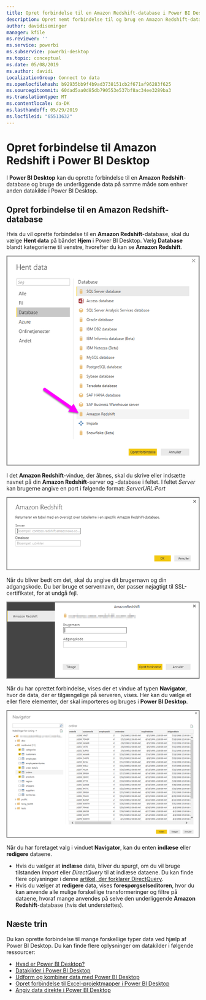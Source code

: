 ```yaml
---
title: Opret forbindelse til en Amazon Redshift-database i Power BI Desktop
description: Opret nemt forbindelse til og brug en Amazon Redshift-database i Power BI Desktop
author: davidiseminger
manager: kfile
ms.reviewer: ''
ms.service: powerbi
ms.subservice: powerbi-desktop
ms.topic: conceptual
ms.date: 05/08/2019
ms.author: davidi
LocalizationGroup: Connect to data
ms.openlocfilehash: b92935bb9f4b9ad3738151cb2f671af96283f625
ms.sourcegitcommit: 60dad5aa0d85db790553e537bf8ac34ee3289ba3
ms.translationtype: MT
ms.contentlocale: da-DK
ms.lasthandoff: 05/29/2019
ms.locfileid: "65513632"
---
```

# <a name="connect-to-amazon-redshift-in-power-bi-desktop"></a>Opret forbindelse til Amazon Redshift i Power BI Desktop
I **Power BI Desktop** kan du oprette forbindelse til en **Amazon Redshift**-database og bruge de underliggende data på samme måde som enhver anden datakilde i Power BI Desktop.

## <a name="connect-to-an-amazon-redshift-database"></a>Opret forbindelse til en Amazon Redshift-database
Hvis du vil oprette forbindelse til en **Amazon Redshift**-database, skal du vælge **Hent data** på båndet **Hjem** i Power BI Desktop. Vælg **Database** blandt kategorierne til venstre, hvorefter du kan se **Amazon Redshift**.

![](media/desktop-connect-redshift/connect_redshift_3.png)

I det **Amazon Redshift**-vindue, der åbnes, skal du skrive eller indsætte navnet på din **Amazon Redshift**-server og -database i feltet. I feltet *Server* kan brugerne angive en port i følgende format: *ServerURL:Port*

![](media/desktop-connect-redshift/connect_redshift_4.png)

Når du bliver bedt om det, skal du angive dit brugernavn og din adgangskode. Du bør bruge et servernavn, der passer nøjagtigt til SSL-certifikatet, for at undgå fejl. 

![](media/desktop-connect-redshift/connect_redshift_5.png)

Når du har oprettet forbindelse, vises der et vindue af typen **Navigator**, hvor de data, der er tilgængelige på serveren, vises. Her kan du vælge et eller flere elementer, der skal importeres og bruges i **Power BI Desktop**.

![](media/desktop-connect-redshift/connect_redshift_6.png)

Når du har foretaget valg i vinduet **Navigator**, kan du enten **indlæse** eller **redigere** dataene.

* Hvis du vælger at **indlæse** data, bliver du spurgt, om du vil bruge tilstanden *Import* eller *DirectQuery* til at indlæse dataene. Du kan finde flere oplysninger i denne [artikel, der forklarer DirectQuery](desktop-use-directquery.md).
* Hvis du vælger at **redigere** data, vises **forespørgselseditoren**, hvor du kan anvende alle mulige forskellige transformeringer og filtre på dataene, hvoraf mange anvendes på selve den underliggende **Amazon Redshift**-database (hvis det understøttes).

## <a name="next-steps"></a>Næste trin
Du kan oprette forbindelse til mange forskellige typer data ved hjælp af Power BI Desktop. Du kan finde flere oplysninger om datakilder i følgende ressourcer:

* [Hvad er Power BI Desktop?](desktop-what-is-desktop.md)
* [Datakilder i Power BI Desktop](desktop-data-sources.md)
* [Udform og kombiner data med Power BI Desktop](desktop-shape-and-combine-data.md)
* [Opret forbindelse til Excel-projektmapper i Power BI Desktop](desktop-connect-excel.md)   
* [Angiv data direkte i Power BI Desktop](desktop-enter-data-directly-into-desktop.md)   

